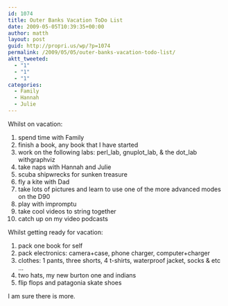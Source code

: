 ```yaml
---
id: 1074
title: Outer Banks Vacation ToDo List
date: 2009-05-05T10:39:35+00:00
author: matth
layout: post
guid: http://propri.us/wp/?p=1074
permalink: /2009/05/05/outer-banks-vacation-todo-list/
aktt_tweeted:
  - "1"
  - "1"
  - "1"
categories:
  - Family
  - Hannah
  - Julie
---
```

Whilst on vacation:

  1. spend time with Family
  2. finish a book, any book that I have started
  3. work on the following labs: perl\_lab, gnuplot\_lab, & the dot_lab withgraphviz
  4. take naps with Hannah and Julie
  5. scuba shipwrecks for sunken treasure
  6. fly a kite with Dad
  7. take lots of pictures and learn to use one of the more advanced modes on the D90
  8. play with impromptu
  9. take cool videos to string together
 10. catch up on my video podcasts

Whilst getting ready for vacation:

  1. pack one book for self
  2. pack electronics: camera+case, phone charger, computer+charger
  3. clothes: 1 pants, three shorts, 4 t-shirts, waterproof jacket, socks & etc &#8230;
  4. two hats, my new burton one and indians
  5. flip flops and patagonia skate shoes

I am sure there is more.